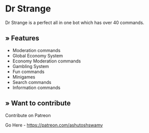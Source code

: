# Dr Strange

Dr Strange is a perfect all in one bot which has over 40 commands.

## » Features

- Moderation commands
- Global Economy System
- Economy Moderation commands
- Gambling System
- Fun commands
- Minigames
- Search commands
- Information commands

## » Want to contribute

Contribute on Patreon

Go Here - https://patreon.com/ashutoshswamy
